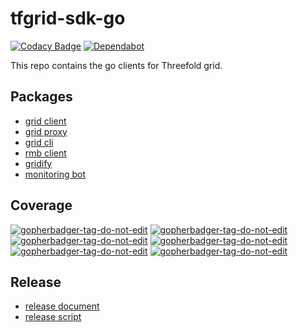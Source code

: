 # tfgrid-sdk-go

[![Codacy Badge](https://app.codacy.com/project/badge/Grade/cd6e18aac6be404ab89ec160b4b36671)](https://www.codacy.com/gh/threefoldtech/tfgrid-sdk-go/dashboard?utm_source=github.com&amp;utm_medium=referral&amp;utm_content=threefoldtech/tfgrid-sdk-go&amp;utm_campaign=Badge_Grade) [![Dependabot](https://badgen.net/badge/Dependabot/enabled/green?icon=dependabot)](https://dependabot.com/)

This repo contains the go clients for Threefold grid.

## Packages

- [grid client](./grid-client/README.md)
- [grid proxy](./grid-proxy/README.md)
- [grid cli](./grid-cli/README.md)
- [rmb client](./rmb-sdk-go/README.md)
- [gridify](./gridify/README.md)
- [monitoring bot](./monitoring-bot/README.md)

## Coverage

<a href='https://github.com/jpoles1/gopherbadger' target='_blank'>![gopherbadger-tag-do-not-edit](https://img.shields.io/badge/Grid%20Client%20Coverage-64.8%25-brightgreen.svg?longCache=true&style=flat)</a> <a href='https://github.com/jpoles1/gopherbadger' target='_blank'>![gopherbadger-tag-do-not-edit](https://img.shields.io/badge/Grid%20Proxy%20Coverage-55%25-brightgreen.svg?longCache=true&style=flat)</a> <a href='https://github.com/jpoles1/gopherbadger' target='_blank'>![gopherbadger-tag-do-not-edit](https://img.shields.io/badge/Grid%20Cli%20Coverage-53%25-brightgreen.svg?longCache=true&style=flat)</a>
<a href='https://github.com/jpoles1/gopherbadger' target='_blank'>![gopherbadger-tag-do-not-edit](https://img.shields.io/badge/RMB%20Coverage-18%25-yellow.svg?longCache=true&style=flat)</a> <a href='https://github.com/jpoles1/gopherbadger' target='_blank'>![gopherbadger-tag-do-not-edit](https://img.shields.io/badge/Gridify%20Coverage-92%25-brightgreen.svg?longCache=true&style=flat)</a> <a href='https://github.com/jpoles1/gopherbadger' target='_blank'>![gopherbadger-tag-do-not-edit](https://img.shields.io/badge/Monitoring%20Bot%20Coverage-42%25-yellow.svg?longCache=true&style=flat)</a>

## Release

- [release document](./docs/release.md)
- [release script](./release.sh)
